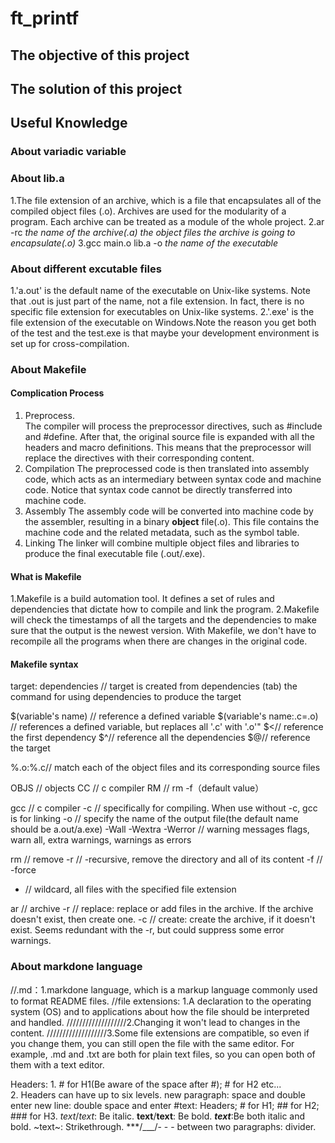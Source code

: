 # ft_printf
## The **objective** of this project

## The **solution** of this project

## Useful Knowledge
### About variadic variable

### About lib.a
1.The file extension of an archive, which is a file that encapsulates all of the compiled object files (.o). Archives are used for the modularity of a program. Each archive can be treated as a module of the whole project.
2.ar -rc *the name of the archive(.a)* *the object files the archive is going to encapsulate(.o)*
3.gcc main.o lib.a -o *the name of the executable*

### About different excutable files
1.'a.out' is the default name of the executable on Unix-like systems. Note that .out is just part of the name, not a file extension. In fact, there is no specific file extension for executables on Unix-like systems.
2.'.exe' is the file extension of the executable on Windows.Note the reason you get both of the test and the test.exe is that maybe your development environment is set up for cross-compilation.

### About Makefile
#### Complication Process
1. Preprocess.  
The compiler will process the preprocessor directives, such as #include and #define. After that, the original source file is expanded with all the headers and macro definitions. This means that the preprocessor will replace the directives with their corresponding content.
2. Compilation
The preprocessed code is then translated into assembly code, which acts as an intermediary between syntax code and machine code. Notice that syntax code cannot be directly transferred into machine code.
3. Assembly
The assembly code will be converted into machine code by the assembler, resulting in a binary **object** file(.o). This file contains the machine code and the related metadata, such as the symbol table.
4. Linking
The linker will combine multiple object files and libraries to produce the final executable file (.out/.exe).

#### What is Makefile
1.Makefile is a build automation tool. It defines a set of rules and dependencies that dictate how to compile and link the program.
2.Makefile will check the timestamps of all the targets and the dependencies to make sure that the output is the newest version. With Makefile, we don't have to recompile all the programs when there are changes in the original code.

#### Makefile syntax
target: dependencies // target is created from dependencies
(tab) the command for using dependencies to produce the target

$(variable's name) // reference a defined variable
$(variable's name:.c=.o) // references a defined variable, but replaces all '.c' with '.o'"
$<// reference the first dependency
$^// reference all the dependencies
$@// reference the target

%.o:%.c// match each of the object files and its corresponding source files

OBJS // objects
CC // c compiler
RM // rm -f（default value）

gcc // c compiler
-c // specifically for compiling. When use without -c, gcc is for linking
-o // specify the name of the output file(the default name should be a.out/a.exe)
-Wall -Wextra -Werror // warning messages flags, warn all, extra warnings, warnings as errors

rm // remove
-r // -recursive, remove the directory and all of its content
-f // -force

* // wildcard, all files with the specified file extension

ar // archive
-r // replace: replace or add files in the archive. If the archive doesn't exist, then create one.
-c // create: create the archive, if it doesn't exist. Seems redundant with the -r, but could suppress some error warnings.



### About **markdone language**
//.md：1.markdone language, which is a markup language commonly used to format README files.
//file extensions: 1.A declaration to the operating system (OS) and to applications about how the file should be interpreted and handled.
///////////////////2.Changing it won't lead to changes in the content.
///////////////////3.Some file extensions are compatible, so even if you change them, you can still open the file with the same editor. For example, .md and .txt are both for plain text files, so you can open both of them with a text editor.

Headers: 1. # for H1(Be aware of the space after #); # for H2 etc...  
         2. Headers can have up to six levels.
new paragraph: space and double enter
new line: double space and enter
#text: Headers; # for H1; ## for H2; ### for H3.
*text*/_text_: Be italic.
**text**/__text__: Be bold.
***text***:Be both italic and bold.
~text~: Strikethrough.
***/___/- - - between two paragraphs: divider.